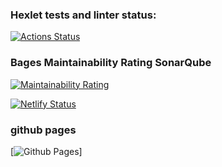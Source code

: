 ### Hexlet tests and linter status:

[![Actions Status](https://github.com/GalinaBagram1987/frontend-project-11/actions/workflows/hexlet-check.yml/badge.svg)](https://github.com/GalinaBagram1987/frontend-project-11/actions)

### Bages Maintainability Rating SonarQube

[![Maintainability Rating](https://sonarcloud.io/api/project_badges/measure?project=GalinaBagram1987_frontend-project-11&metric=sqale_rating)](https://sonarcloud.io/summary/new_code?id=GalinaBagram1987_frontend-project-11)

[![Netlify Status](https://api.netlify.com/api/v1/badges/f0f9cd44-5daa-4144-b048-1c0e9d3d1e54/deploy-status)](https://app.netlify.com/sites/rssagregatortest/deploys)

### github pages

[![Github Pages](https://galinabagram1987.github.io/frontend-project-11/)]
